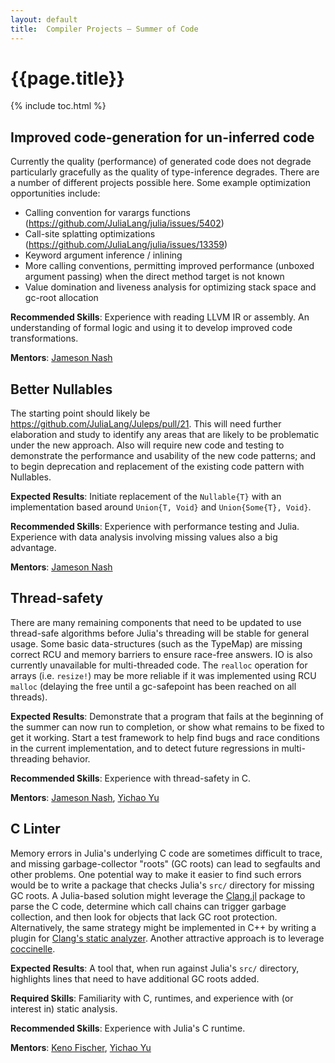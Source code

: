 ```yaml
---
layout: default
title:  Compiler Projects – Summer of Code
---
```


# {{page.title}}

{% include toc.html %}

## Improved code-generation for un-inferred code

Currently the quality (performance) of generated code does not degrade particularly gracefully as the quality of type-inference degrades. There are a number of different projects possible here. Some example optimization opportunities include:

- Calling convention for varargs functions (https://github.com/JuliaLang/julia/issues/5402)
- Call-site splatting optimizations (https://github.com/JuliaLang/julia/issues/13359)
- Keyword argument inference / inlining
- More calling conventions, permitting improved performance (unboxed argument passing) when the direct method target is not known
- Value domination and liveness analysis for optimizing stack space and gc-root allocation

**Recommended Skills**: Experience with reading LLVM IR or assembly. An understanding of formal logic and using it to develop improved code transformations.

**Mentors**: [Jameson Nash](https://github.com/vtjnash)

## Better Nullables

The starting point should likely be https://github.com/JuliaLang/Juleps/pull/21. This will need further elaboration and study to identify any areas that are likely to be problematic under the new approach. Also will require new code and testing to demonstrate the performance and usability of the new code patterns; and to begin deprecation and replacement of the existing code pattern with Nullables.

**Expected Results**: Initiate replacement of the `Nullable{T}` with an implementation based around `Union{T, Void}` and `Union{Some{T}, Void}`.

**Recommended Skills**: Experience with performance testing and Julia. Experience with data analysis involving missing values also a big advantage.

**Mentors**: [Jameson Nash](https://github.com/vtjnash)

## Thread-safety

There are many remaining components that need to be updated to use thread-safe algorithms before Julia's threading will be stable for general usage. Some basic data-structures (such as the TypeMap) are missing correct RCU and memory barriers to ensure race-free answers. IO is also currently unavailable for multi-threaded code. The `realloc` operation for arrays (i.e. `resize!`) may be more reliable if it was implemented using RCU `malloc` (delaying the free until a gc-safepoint has been reached on all threads).

**Expected Results**: Demonstrate that a program that fails at the beginning of the summer can now run to completion, or show what remains to be fixed to get it working. Start a test framework to help find bugs and race conditions in the current implementation, and to detect future regressions in multi-threading behavior.

**Recommended Skills**: Experience with thread-safety in C.

**Mentors**: [Jameson Nash](https://github.com/vtjnash), [Yichao Yu](https://github.com/yuyichao)

## C Linter

Memory errors in Julia's underlying C code are sometimes difficult to trace, and missing garbage-collector "roots" (GC roots) can lead to segfaults and other problems. One potential way to make it easier to find such errors would be to write a package that checks Julia's `src/` directory for missing GC roots. A Julia-based solution might leverage the [Clang.jl](https://github.com/ihnorton/Clang.jl) package to parse the C code, determine which call chains can trigger garbage collection, and then look for objects that lack GC root protection. Alternatively, the same strategy might be implemented in C++ by writing a plugin for [Clang's static analyzer](http://clang-analyzer.llvm.org/). Another attractive approach is to leverage [coccinelle](http://coccinelle.lip6.fr/).

**Expected Results**: A tool that, when run against Julia's `src/` directory, highlights lines that need to have additional GC roots added.

**Required Skills**: Familiarity with C, runtimes, and experience with (or interest in) static analysis.

**Recommended Skills**: Experience with Julia's C runtime.

**Mentors**: [Keno Fischer](https://github.com/Keno), [Yichao Yu](https://github.com/yuyichao)
